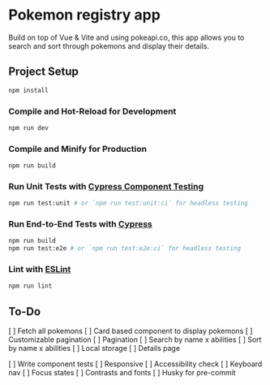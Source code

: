 
# Pokemon registry app
Build on top of Vue & Vite and using pokeapi.co, this app allows you to search and sort through pokemons and display their details. 




## Project Setup

```sh
npm install
```

### Compile and Hot-Reload for Development

```sh
npm run dev
```

### Compile and Minify for Production

```sh
npm run build
```

### Run Unit Tests with [Cypress Component Testing](https://docs.cypress.io/guides/component-testing/introduction)

```sh
npm run test:unit # or `npm run test:unit:ci` for headless testing
```

### Run End-to-End Tests with [Cypress](https://www.cypress.io/)

```sh
npm run build
npm run test:e2e # or `npm run test:e2e:ci` for headless testing
```

### Lint with [ESLint](https://eslint.org/)

```sh
npm run lint
```


## To-Do
[ ] Fetch all pokemons
[ ] Card based component to display pokemons
[ ] Customizable pagination 
[ ] Pagination
[ ] Search by name x abilities
[ ] Sort by name x abilities
[ ] Local storage
[ ] Details page 


[ ] Write component tests
[ ] Responsive
[ ] Accessibility check
	[ ] Keyboard nav
	[ ] Focus states
	[ ] Contrasts and fonts
[ ] Husky for pre-commit 

 